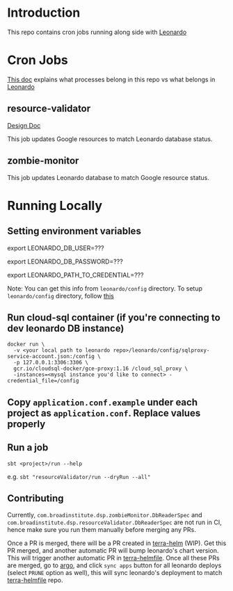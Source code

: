 # Introduction

This repo contains cron jobs running along side with [Leonardo](https://github.com/databiosphere/leonardo)

# Cron Jobs
[This doc](https://broadworkbench.atlassian.net/wiki/spaces/IA/pages/807436289/2020-09-17+Leonardo+Async+Processes) explains what processes belong in this repo vs what belongs in [Leonardo](https://github.com/databiosphere/leonardo)

## resource-validator
[Design Doc](https://broadworkbench.atlassian.net/wiki/spaces/IA/pages/737542150/2020-08-25+Proposal+for+Resource+Validator+Cron+Job)

This job updates Google resources to match Leonardo database status.

## zombie-monitor

This job updates Leonardo database to match Google resource status.

# Running Locally

## Setting environment variables

export LEONARDO_DB_USER=???

export LEONARDO_DB_PASSWORD=???

export LEONARDO_PATH_TO_CREDENTIAL=???

Note: You can get this info from `leonardo/config` directory. To setup `leonardo/config` directory, follow [this](https://github.com/broadinstitute/firecloud-develop#quick-start---how-do-i-set-up-my-configs)

## Run cloud-sql container (if you're connecting to dev leonardo DB instance)
```
docker run \
  -v <your local path to leonardo repo>/leonardo/config/sqlproxy-service-account.json:/config \
  -p 127.0.0.1:3306:3306 \
  gcr.io/cloudsql-docker/gce-proxy:1.16 /cloud_sql_proxy \
  -instances=<mysql instance you'd like to connect> -credential_file=/config
```

## Copy `application.conf.example` under each project as `application.conf`. Replace values properly

## Run a job
```
sbt <project>/run --help
```

e.g. `sbt "resourceValidator/run --dryRun --all"`

## Contributing

Currently, `com.broadinstitute.dsp.zombieMonitor.DbReaderSpec` and `com.broadinstitute.dsp.resourceValidator.DbReaderSpec` are not run in CI, hence make sure you run them manually before merging any PRs.

Once a PR is merged, there will be a PR created in [terra-helm](https://github.com/broadinstitute/terra-helm) (WIP). 
Get this PR merged, and another automatic PR will bump leonardo's chart version. This will trigger another automatic PR 
in [terra-helmfile](https://github.com/broadinstitute/terra-helmfile). Once all these PRs are merged, 
go to [argo](https://ap-argocd.dsp-devops.broadinstitute.org/applications), and click `sync apps` button for all leonardo deploys (select `PRUNE` option as well),
this will sync leonardo's deployment to match [terra-helmfile](https://github.com/broadinstitute/terra-helmfile) repo.
